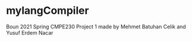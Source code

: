 # mylangCompiler
Boun 2021 Spring CMPE230 Project 1 made by Mehmet Batuhan Celik and Yusuf Erdem Nacar
